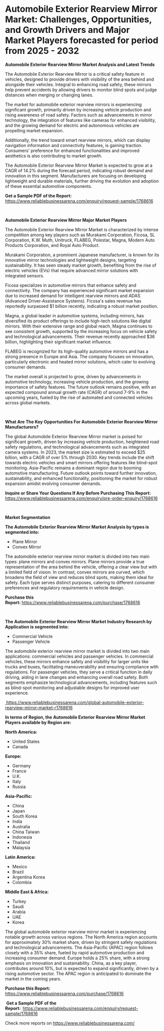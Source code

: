 <p><h1>Automobile Exterior Rearview Mirror Market: Challenges, Opportunities, and Growth Drivers and Major Market Players forecasted for period from 2025 - 2032</h1></p><p><strong>Automobile Exterior Rearview Mirror Market Analysis and Latest Trends</strong></p>
<p><p>The Automobile Exterior Rearview Mirror is a critical safety feature in vehicles, designed to provide drivers with visibility of the area behind and alongside their vehicles. Integral to enhancing road safety, these mirrors help prevent accidents by allowing drivers to monitor blind spots and judge distances when merging or changing lanes. </p><p>The market for automobile exterior rearview mirrors is experiencing significant growth, primarily driven by increasing vehicle production and rising awareness of road safety. Factors such as advancements in mirror technology, the integration of features like cameras for enhanced visibility, and the growing demand for electric and autonomous vehicles are propelling market expansion. </p><p>Additionally, the trend toward smart rearview mirrors, which can display navigation information and connectivity features, is gaining traction. Consumers' preference for enhanced functionalities and improved aesthetics is also contributing to market growth. </p><p>The Automobile Exterior Rearview Mirror Market is expected to grow at a CAGR of 14.2% during the forecast period, indicating robust demand and innovation in this segment. Manufacturers are focusing on developing lightweight and durable materials, further driving the evolution and adoption of these essential automotive components.</p></p>
<p><strong>Get a Sample PDF of the Report:&nbsp;</strong> <a href="https://www.reliablebusinessarena.com/enquiry/request-sample/1768616?utm_campaign=3014&utm_medium=2&utm_source=Github&utm_content=ia&utm_term=31032025&utm_id=automobile-exterior-rearview-mirror">https://www.reliablebusinessarena.com/enquiry/request-sample/1768616</a></p>
<p>&nbsp;</p>
<p><strong>Automobile Exterior Rearview Mirror Major Market Players</strong></p>
<p><p>The Automobile Exterior Rearview Mirror Market is characterized by intense competition among key players such as Murakami Corporation, Ficosa, SL Corporation, K.W. Muth, Unitruck, FLABEG, Polestar, Magna, Modern Auto Products Corporation, and Royal Auto Product. </p><p>Murakami Corporation, a prominent Japanese manufacturer, is known for its innovative mirror technologies and lightweight designs, targeting sustainability. It has seen steady market growth, benefiting from the rise of electric vehicles (EVs) that require advanced mirror solutions with integrated sensors.</p><p>Ficosa specializes in automotive mirrors that enhance safety and connectivity. The company has experienced significant market expansion due to increased demand for intelligent rearview mirrors and ADAS (Advanced Driver-Assistance Systems). Ficosa's sales revenue has reportedly surpassed $1 billion recently, indicating a robust market position.</p><p>Magna, a global leader in automotive systems, including mirrors, has diversified its product offerings to include high-tech solutions like digital mirrors. With their extensive range and global reach, Magna continues to see consistent growth, supported by the increasing focus on vehicle safety and technological advancements. Their revenue recently approached $36 billion, highlighting their significant market influence.</p><p>FLABEG is recognized for its high-quality automotive mirrors and has a strong presence in Europe and Asia. The company focuses on innovation, particularly electronic and heated mirror solutions, which cater to evolving consumer demands.</p><p>The market overall is projected to grow, driven by advancements in automotive technology, increasing vehicle production, and the growing importance of safety features. The future outlook remains positive, with an expected compound annual growth rate (CAGR) of around 7-9% in the upcoming years, fueled by the rise of automated and connected vehicles across global markets.</p></p>
<p>&nbsp;</p>
<p><strong>What Are The Key Opportunities For Automobile Exterior Rearview Mirror Manufacturers?</strong></p>
<p><p>The global Automobile Exterior Rearview Mirror market is poised for significant growth, driven by increasing vehicle production, heightened road safety regulations, and technological advancements such as integrated camera systems. In 2023, the market size is estimated to exceed $25 billion, with a CAGR of over 5% through 2030. Key trends include the shift towards electric vehicles and smart mirrors offering features like blind-spot monitoring. Asia-Pacific remains a dominant region due to booming automotive manufacturing. Future outlook points toward further innovation, sustainability, and enhanced functionality, positioning the market for robust expansion amidst evolving consumer demands.</p></p>
<p><strong>Inquire or Share Your Questions If Any Before Purchasing This Report:</strong> <a href="https://www.reliablebusinessarena.com/enquiry/pre-order-enquiry/1768616?utm_campaign=3014&utm_medium=2&utm_source=Github&utm_content=ia&utm_term=31032025&utm_id=automobile-exterior-rearview-mirror">https://www.reliablebusinessarena.com/enquiry/pre-order-enquiry/1768616</a></p>
<p>&nbsp;</p>
<p><strong>Market Segmentation</strong></p>
<p><strong>The Automobile Exterior Rearview Mirror Market Analysis by types is segmented into:</strong></p>
<p><ul><li>Plane Mirror</li><li>Convex Mirror</li></ul></p>
<p><p>The automobile exterior rearview mirror market is divided into two main types: plane mirrors and convex mirrors. Plane mirrors provide a true representation of the area behind the vehicle, offering a clear view but with a limited field of vision. In contrast, convex mirrors are curved, which broadens the field of view and reduces blind spots, making them ideal for safety. Each type serves distinct purposes, catering to different consumer preferences and regulatory requirements in vehicle design.</p></p>
<p><strong>Purchase this Report:&nbsp;</strong><a href="https://www.reliablebusinessarena.com/purchase/1768616?utm_campaign=3014&utm_medium=2&utm_source=Github&utm_content=ia&utm_term=31032025&utm_id=automobile-exterior-rearview-mirror">https://www.reliablebusinessarena.com/purchase/1768616</a></p>
<p>&nbsp;</p>
<p><strong>The Automobile Exterior Rearview Mirror Market Industry Research by Application is segmented into:</strong></p>
<p><ul><li>Commercial Vehicle</li><li>Passenger Vehicle</li></ul></p>
<p><p>The automobile exterior rearview mirror market is divided into two main applications: commercial vehicles and passenger vehicles. In commercial vehicles, these mirrors enhance safety and visibility for larger units like trucks and buses, facilitating maneuverability and ensuring compliance with regulations. For passenger vehicles, they serve a critical function in daily driving, aiding in lane changes and enhancing overall road safety. Both segments emphasize technological advancements, including features such as blind-spot monitoring and adjustable designs for improved user experience.</p></p>
<p><a href="https://www.reliablebusinessarena.com/global-automobile-exterior-rearview-mirror-market-r1768616?utm_campaign=3014&utm_medium=2&utm_source=Github&utm_content=ia&utm_term=31032025&utm_id=automobile-exterior-rearview-mirror">&nbsp;https://www.reliablebusinessarena.com/global-automobile-exterior-rearview-mirror-market-r1768616</a></p>
<p><strong>In terms of Region, the Automobile Exterior Rearview Mirror Market Players available by Region are:</strong></p>
<p>
    <p> <strong> North America: </strong>
        <ul>
            <li>United States</li>
            <li>Canada</li>
        </ul>
        </p> 
    <p> <strong> Europe: </strong>
        <ul>
            <li>Germany</li>
            <li>France</li>
            <li>U.K.</li>
            <li>Italy</li>
            <li>Russia</li>
        </ul>
        </p> 
    <p> <strong> Asia-Pacific: </strong>
        <ul>
            <li>China</li>
            <li>Japan</li>
            <li>South Korea</li>
            <li>India</li>
            <li>Australia</li>
            <li>China Taiwan</li>
            <li>Indonesia</li>
            <li>Thailand</li>
            <li>Malaysia</li>
        </ul>
        </p> 
    <p> <strong> Latin America: </strong>
        <ul>
            <li>Mexico</li>
            <li>Brazil</li>
            <li>Argentina Korea</li>
            <li>Colombia</li>
        </ul>
        </p> 
    <p> <strong> Middle East & Africa: </strong>
        <ul>
            <li>Turkey</li>
            <li>Saudi</li>
            <li>Arabia</li>
            <li>UAE</li>
            <li>Korea</li>
        </ul>
    </p>
    </p>
<p><p>The global automobile exterior rearview mirror market is experiencing notable growth across various regions. The North America region accounts for approximately 30% market share, driven by stringent safety regulations and technological advancements. The Asia-Pacific (APAC) region follows closely with a 35% share, fueled by rapid automotive production and increasing consumer demand. Europe holds a 25% share, with a strong emphasis on innovation and sustainability. China, as a key player, contributes around 10%, but is expected to expand significantly, driven by a rising automotive sector. The APAC region is anticipated to dominate the market in the coming years.</p></p>
<p><strong>Purchase this Report: </strong><a href="https://www.reliablebusinessarena.com/purchase/1768616?utm_campaign=3014&utm_medium=2&utm_source=Github&utm_content=ia&utm_term=31032025&utm_id=automobile-exterior-rearview-mirror">https://www.reliablebusinessarena.com/purchase/1768616</a></p>
<p>&nbsp;<strong>Get a Sample PDF of the Report:&nbsp;&nbsp;</strong><a href="https://www.reliablebusinessarena.com/enquiry/request-sample/1768616?utm_campaign=3014&utm_medium=2&utm_source=Github&utm_content=ia&utm_term=31032025&utm_id=automobile-exterior-rearview-mirror">https://www.reliablebusinessarena.com/enquiry/request-sample/1768616</a></p>
<p><strong></strong></p>
<p>Check more reports on <a href="https://www.reliablebusinessarena.com/?utm_campaign=3014&utm_medium=2&utm_source=Github&utm_content=ia&utm_term=31032025&utm_id=automobile-exterior-rearview-mirror">https://www.reliablebusinessarena.com/</a></p>